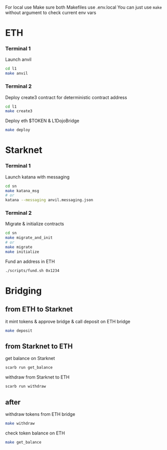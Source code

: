 For local use
Make sure both Makefiles use .env.local
You can just use `make` without argument to check current env vars

# ETH 

### Terminal 1

Launch anvil

```sh
cd l1
make anvil
```

### Terminal 2

Deploy create3 contract for deterministic contract address
```sh
cd l1
make create3
```

Deploy eth $TOKEN & L1DojoBridge
```sh
make deploy
```

# Starknet

### Terminal 1

Launch katana with messaging

```sh
cd sn
make katana_msg
# or
katana --messaging anvil.messaging.json
```

### Terminal 2

Migrate & initialize contracts
```sh
cd sn
make migrate_and_init
# or
make migrate
make initialize
```

Fund an address in ETH
```sh
./scripts/fund.sh 0x1234
```

# Bridging

## from ETH to Starknet

it mint tokens & approve bridge & call deposit on ETH bridge
```sh
make deposit
```

## from Starknet to ETH

get balance on Starknet
```sh
scarb run get_balance
```

withdraw from Starknet to ETH
```sh
scarb run withdraw
```

## after

withdraw tokens from ETH bridge
```sh
make withdraw
```

check token balance on ETH 
```sh
make get_balance
```